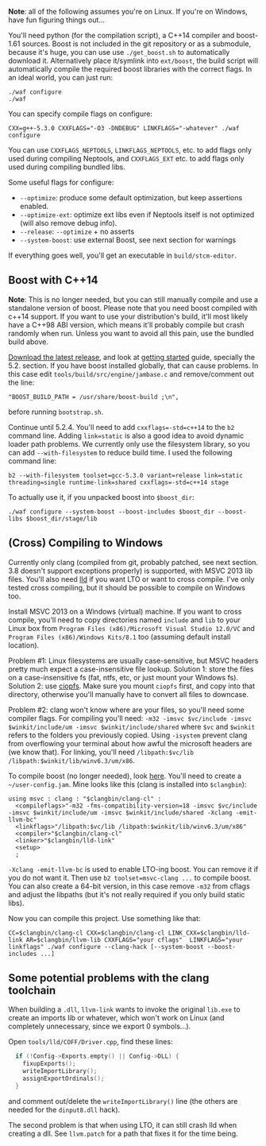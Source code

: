 **Note**: all of the following assumes you're on Linux. If you're on Windows,
have fun figuring things out...

You'll need python (for the compilation script), a C++14 compiler and boost-1.61
sources. Boost is not included in the git repository or as a submodule, because
it's huge, you can use use `./get_boost.sh` to automatically download it.
Alternatively place it/symlink into `ext/boost`, the build script will
automatically compile the required boost libraries with the correct flags. In an
ideal world, you can just run:

```
./waf configure
./waf
```

You can specify compile flags on configure:

```
CXX=g++-5.3.0 CXXFLAGS="-O3 -DNDEBUG" LINKFLAGS="-whatever" ./waf configure
```

You can use `CXXFLAGS_NEPTOOLS`, `LINKFLAGS_NEPTOOLS`, etc. to add flags only
used during compiling Neptools, and `CXXFLAGS_EXT` etc. to add flags only used
during compiling bundled libs.

Some useful flags for configure:

* `--optimize`: produce some default optimization, but keep assertions enabled.
* `--optimize-ext`: optimize ext libs even if Neptools itself is not optimized
  (will also remove debug info).
* `--release`: `--optimize` + no asserts
* `--system-boost`: use external Boost, see next section for warnings

If everything goes well, you'll get an executable in `build/stcm-editor`.

Boost with C++14
----------------

**Note**: This is no longer needed, but you can still manually compile and use a
standalone version of boost. Please note that you need boost compiled with c++14
support. If you want to use your distribution's build, it'll most likely have a
C++98 ABI version, which means it'll probably compile but crash randomly when
run. Unless you want to avoid all this pain, use the bundled build above.

[Download the latest release][boost-dl], and look at
[getting started][boost-getting-started] guide, specially the 5.2. section. If
you have boost installed globally, that can cause problems. In this case edit
`tools/build/src/engine/jambase.c` and remove/comment out the line:
```
"BOOST_BUILD_PATH = /usr/share/boost-build ;\n",
```
before running `bootstrap.sh`.

Continue until 5.2.4. You'll need to add `cxxflags=-std=c++14` to the `b2`
command line. Adding `link=static` is also a good idea to avoid dynamic loader
path problems. We currently only use the filesystem library, so you can add
`--with-filesystem` to reduce build time. I used the following command line:
```
b2 --with-filesystem toolset=gcc-5.3.0 variant=release link=static threading=single runtime-link=shared cxxflags=-std=c++14 stage
```

To actually use it, if you unpacked boost into `$boost_dir`:
```
./waf configure --system-boost --boost-includes $boost_dir --boost-libs $boost_dir/stage/lib
```

(Cross) Compiling to Windows
----------------------------

Currently only clang (compiled from git, probably patched, see next section. 3.8
doesn't support exceptions properly) is supported, with MSVC 2013 lib files.
You'll also need [lld] if you want LTO or want to cross compile. I've only
tested cross compiling, but it should be possible to compile on Windows too.

Install MSVC 2013 on a Windows (virtual) machine. If you want to cross compile,
you'll need to copy directories named `include` and `lib` to your Linux box from
`Program Files (x86)/Microsoft Visual Studio 12.0/VC` and `Program Files
(x86)/Windows Kits/8.1` too (assuming default install location).

Problem #1: Linux filesystems are usually case-sensitive, but MSVC headers
pretty much expect a case-insensitive file lookup. Solution 1: store the files
on a case-insensitive fs (fat, ntfs, etc, or just mount your Windows fs).
Solution 2: use [ciopfs]. Make sure you mount `ciopfs` first, and copy into that
directory, otherwise you'll manually have to convert all files to downcase.

Problem #2: clang won't know where are your files, so you'll need some compiler
flags. For compiling you'll need: `-m32 -imsvc $vc/include -imsvc
$winkit/include/um -imsvc $winkit/include/shared` where `$vc` and `$winkit`
refers to the folders you previously copied. Using `-isystem` prevent clang from
overflowing your terminal about how awful the microsoft headers are (we know
that). For linking, you'll need `/libpath:$vc/lib
/libpath:$winkit/lib/winv6.3/um/x86`.

To compile boost (no longer needed), look [here][boost-cross]. You'll need to
create a `~/user-config.jam`. Mine looks like this (clang is installed into
`$clangbin`):

```
using msvc : clang : "$clangbin/clang-cl" :
  <compileflags>"-m32 -fms-compatibility-version=18 -imsvc $vc/include -imsvc $winkit/include/um -imsvc $winkit/include/shared -Xclang -emit-llvm-bc"
  <linkflags>"/libpath:$vc/lib /libpath:$winkit/lib/winv6.3/um/x86"
  <compiler>"$clangbin/clang-cl"
  <linker>"$clangbin/lld-link"
  <setup>
  ;
```

`-Xclang -emit-llvm-bc` is used to enable LTO-ing boost. You can remove it if
you do not want it. Then use `b2 toolset=msvc-clang ...` to compile boost. You
can also create a 64-bit version, in this case remove `-m32` from cflags and
adjust the libpaths (but it's not really required if you only build static
libs).


Now you can compile this project. Use something like that:
```
CC=$clangbin/clang-cl CXX=$clangbin/clang-cl LINK_CXX=$clangbin/lld-link AR=$clangbin/llvm-lib CXXFLAGS="your cflags"  LINKFLAGS="your linkflags" ./waf configure --clang-hack [--system-boost --boost-includes ...]
```

Some potential problems with the clang toolchain
------------------------------------------------

When building a `.dll`, `llvm-link` wants to invoke the original `lib.exe` to
create an imports lib or whatever, which won't work on Linux (and completely
unnecessary, since we export 0 symbols...).

Open `tools/lld/COFF/Driver.cpp`, find these lines:
```c++
  if (!Config->Exports.empty() || Config->DLL) {
    fixupExports();
    writeImportLibrary();
    assignExportOrdinals();
  }
```
and comment out/delete the `writeImportLibrary()` line (the others are needed
for the `dinput8.dll` hack).

The second problem is that when using LTO, it can still crash lld when creating
a dll. See `llvm.patch` for a path that fixes it for the time being.


[boost-dl]: http://www.boost.org/users/download/
[boost-getting-started]: http://www.boost.org/doc/libs/1_60_0/more/getting_started/unix-variants.html
[boost-cross]: http://www.boost.org/build/doc/html/bbv2/tasks/crosscompile.html
[lld]: http://lld.llvm.org/
[ciopfs]: http://www.brain-dump.org/projects/ciopfs/
